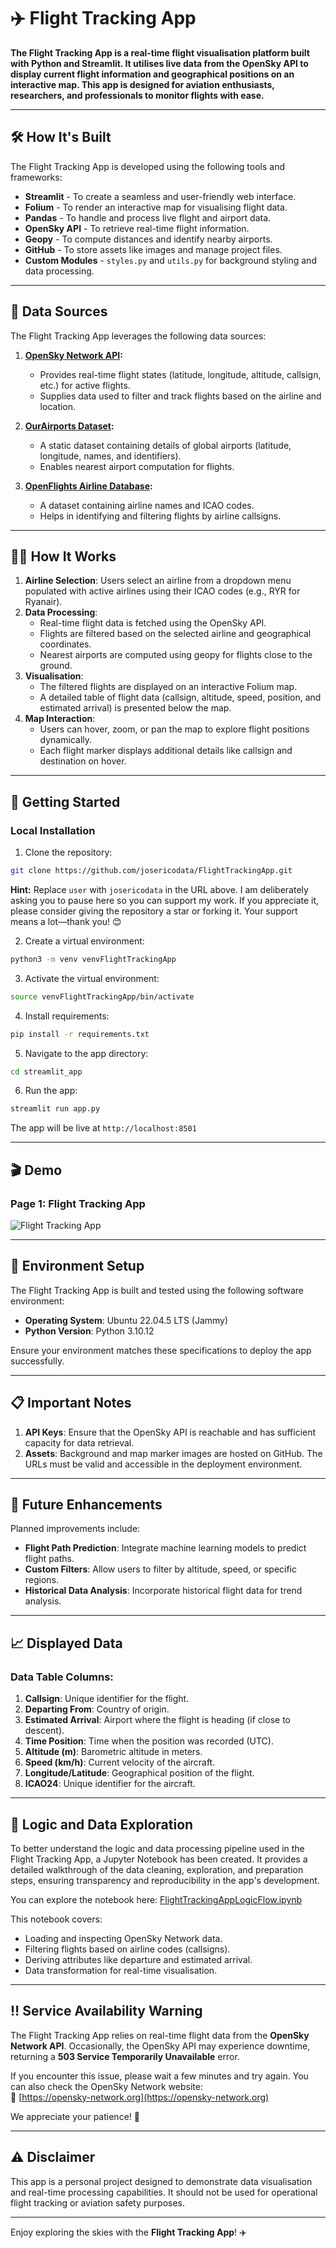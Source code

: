 # ✈️ **Flight Tracking App**


**The Flight Tracking App is a real-time flight visualisation platform built with Python and Streamlit. It utilises live data from the OpenSky API to display current flight information and geographical positions on an interactive map. This app is designed for aviation enthusiasts, researchers, and professionals to monitor flights with ease.**

---

## 🛠️ **How It's Built**

The Flight Tracking App is developed using the following tools and frameworks:

- **Streamlit** - To create a seamless and user-friendly web interface.
- **Folium** - To render an interactive map for visualising flight data.
- **Pandas** - To handle and process live flight and airport data.
- **OpenSky API** - To retrieve real-time flight information.
- **Geopy** - To compute distances and identify nearby airports.
- **GitHub** - To store assets like images and manage project files.
- **Custom Modules** - `styles.py` and `utils.py` for background styling and data processing.

---

## 📡 **Data Sources**

The Flight Tracking App leverages the following data sources:

1. **[OpenSky Network API](https://opensky-network.org/api/states/all):**
   - Provides real-time flight states (latitude, longitude, altitude, callsign, etc.) for active flights.
   - Supplies data used to filter and track flights based on the airline and location.

2. **[OurAirports Dataset](https://ourairports.com/data/):**
   - A static dataset containing details of global airports (latitude, longitude, names, and identifiers).
   - Enables nearest airport computation for flights.

3. **[OpenFlights Airline Database](https://raw.githubusercontent.com/jpatokal/openflights/master/data/airlines.dat):**
   - A dataset containing airline names and ICAO codes.
   - Helps in identifying and filtering flights by airline callsigns.

---

## 🧑‍💻 **How It Works**

1. **Airline Selection**: Users select an airline from a dropdown menu populated with active airlines using their ICAO codes (e.g., RYR for Ryanair).
2. **Data Processing**:
   - Real-time flight data is fetched using the OpenSky API.
   - Flights are filtered based on the selected airline and geographical coordinates.
   - Nearest airports are computed using geopy for flights close to the ground.
3. **Visualisation**:
   - The filtered flights are displayed on an interactive Folium map.
   - A detailed table of flight data (callsign, altitude, speed, position, and estimated arrival) is presented below the map.
4. **Map Interaction**:
   - Users can hover, zoom, or pan the map to explore flight positions dynamically.
   - Each flight marker displays additional details like callsign and destination on hover.

---

## 🚀 **Getting Started**

### **Local Installation**

1. Clone the repository:
```bash
git clone https://github.com/josericodata/FlightTrackingApp.git
```
**Hint:** Replace `user` with `josericodata` in the URL above. I am deliberately asking you to pause here so you can support my work. If you appreciate it, please consider giving the repository a star or forking it. Your support means a lot—thank you! 😊

2. Create a virtual environment:
```bash
python3 -m venv venvFlightTrackingApp
```

3. Activate the virtual environment:
```bash
source venvFlightTrackingApp/bin/activate
```

4. Install requirements:
```bash
pip install -r requirements.txt
```

5. Navigate to the app directory:
```bash
cd streamlit_app
```

6. Run the app:
```bash
streamlit run app.py
```

The app will be live at ```http://localhost:8501```

---

## 🎬 **Demo**
  
### Page 1: Flight Tracking App
![Flight Tracking App](https://raw.githubusercontent.com/josericodata/FlightTrackingApp/main/streamlit_app/assets/gifs/flights.gif)


---

## 🔧 **Environment Setup**

The Flight Tracking App is built and tested using the following software environment:

- **Operating System**: Ubuntu 22.04.5 LTS (Jammy)
- **Python Version**: Python 3.10.12

Ensure your environment matches these specifications to deploy the app successfully.

---

## 📋 **Important Notes**

1. **API Keys**: Ensure that the OpenSky API is reachable and has sufficient capacity for data retrieval.
2. **Assets**: Background and map marker images are hosted on GitHub. The URLs must be valid and accessible in the deployment environment.

---

## 🔮 **Future Enhancements**

Planned improvements include:

- **Flight Path Prediction**: Integrate machine learning models to predict flight paths.
- **Custom Filters**: Allow users to filter by altitude, speed, or specific regions.
- **Historical Data Analysis**: Incorporate historical flight data for trend analysis.

---

## 📈 **Displayed Data**

### Data Table Columns:
1. **Callsign**: Unique identifier for the flight.
2. **Departing From**: Country of origin.
3. **Estimated Arrival**: Airport where the flight is heading (if close to descent).
4. **Time Position**: Time when the position was recorded (UTC).
5. **Altitude (m)**: Barometric altitude in meters.
6. **Speed (km/h)**: Current velocity of the aircraft.
7. **Longitude/Latitude**: Geographical position of the flight.
8. **ICAO24**: Unique identifier for the aircraft.

---

## 🧪 **Logic and Data Exploration**

To better understand the logic and data processing pipeline used in the Flight Tracking App, a Jupyter Notebook has been created. It provides a detailed walkthrough of the data cleaning, exploration, and preparation steps, ensuring transparency and reproducibility in the app's development.

You can explore the notebook here: [FlightTrackingAppLogicFlow.ipynb](https://github.com/josericodata/FlightTrackingApp/blob/main/streamlit_app/assets/dataCleaning/flightTrackingAppLogicFlow.ipynb)

This notebook covers:
- Loading and inspecting OpenSky Network data.
- Filtering flights based on airline codes (callsigns).
- Deriving attributes like departure and estimated arrival.
- Data transformation for real-time visualisation.

---

## ‼️ **Service Availability Warning**

The Flight Tracking App relies on real-time flight data from the **OpenSky Network API**. Occasionally, the OpenSky API may experience downtime, returning a **503 Service Temporarily Unavailable** error. 

If you encounter this issue, please wait a few minutes and try again. You can also check the OpenSky Network website:  
🔗 [https://opensky-network.org](https://opensky-network.org)  

We appreciate your patience! 🚀

---
  
## ⚠️ **Disclaimer**

This app is a personal project designed to demonstrate data visualisation and real-time processing capabilities. It should not be used for operational flight tracking or aviation safety purposes.

---

Enjoy exploring the skies with the **Flight Tracking App**! ✈️